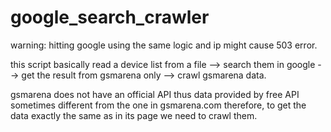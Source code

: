 # google_search_crawler
warning: hitting google using the same logic and ip might cause 503 error.

this script basically read a device list from a file --> search them in google --> get the result from gsmarena only --> crawl gsmarena data.

gsmarena does not have an official API thus data provided by free API sometimes different from the one in gsmarena.com
therefore, to get the data exactly the same as in its page we need to crawl them.
